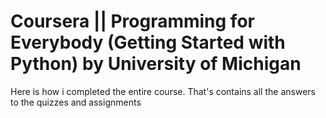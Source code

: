 # Coursera || Programming for Everybody (Getting Started with Python) by University of Michigan
Here is how i completed the entire course. That's contains all the answers to the quizzes and assignments
